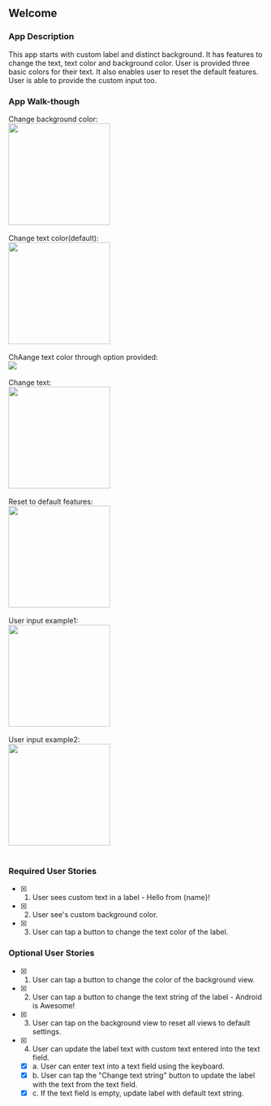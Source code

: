 
## Welcome

### App Description
This app starts with custom label and distinct background. It has features to change the text, text color and background color. User is provided three basic colors for their text. It also enables user to reset the default features. User is able to provide the custom input too. 

### App Walk-though
Change background color:<br> <img src="http://g.recordit.co/A6jttWgzWS.gif" width=200><br><br>
Change text color(default): <br><img src="http://g.recordit.co/BthgAyo8u2.gif" width=200><br><br>
ChAange text color through option provided: <br><img src="http://g.recordit.co/oQb9OGiaN0.gif"><br><br>
Change text: <br><img src="http://g.recordit.co/7zl4EYvgm4.gif" width=200><br><br>
Reset to default features: <br><img src="http://g.recordit.co/KhbGeydX5n.gif" width=200><br><br>
User input example1: <br><img src="http://g.recordit.co/ZuIL8o6AlZ.gif" width=200><br><br>
User input example2:<br> <img src="http://g.recordit.co/byfK36UZi5.gif" width=200><br><br>



### Required User Stories
- [X] 1. User sees custom text in a label - Hello from {name}!
- [X] 2. User see's custom background color.
- [X] 3. User can tap a button to change the text color of the label.

### Optional User Stories
- [X] 1. User can tap a button to change the color of the background view.  
- [X] 2. User can tap a button to change the text string of the label - Android is Awesome!  
- [X] 3. User can tap on the background view to reset all views to default settings.  
- [X] 4. User can update the label text with custom text entered into the text field.  
   - [X] a. User can enter text into a text field using the keyboard.  
   - [X] b. User can tap the "Change text string" button to update the label with the text from the text field.  
   - [X] c. If the text field is empty, update label with default text string.
